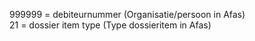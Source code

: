 999999 = debiteurnummer (Organisatie/persoon in Afas)  
21 = dossier item type (Type dossieritem in Afas)
